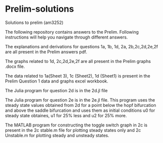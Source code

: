 # Prelim-solutions
Solutions to prelim (am3252)

The following repository contains answers to the Prelim. Following instructions will help you navigate through different answers.

The explanations and derivations for questions 1a, 1b, 1d, 2a, 2b,2c,2d,2e,2f are all present in the Prelim answers pdf.

The graphs related to 1d, 2c,2d,2e,2f are all present in the Prelim graphs .docx file.

The data related to 1a(Sheet 3), 1c (Sheet2), 1d (Sheet1) is present in the Prelim Question 1 data and graphs excel workbook.

The Julia program for question 2d is in the 2d.jl file

The Julia program for question 2e is in the 2e.jl file. This program uses the steady state values obtained from 2d for a point below the hopf bifurcation and above the saddle bifurcation and uses them as initial conditions u0 for steady state obtaines, u1 for 25% less and u2 for 25% more.

The MATLAB program for constructing the toggle switch graph in 2c is present in the 2c stable.m file for plotting steady states only and 2c Unstable.m for plotting steady and unsteady states.

